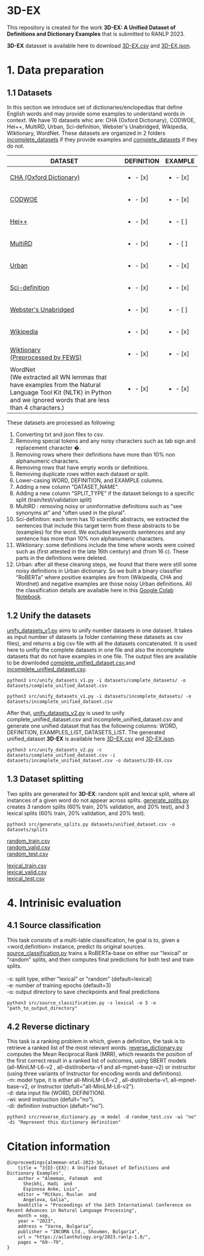 # 3D-EX

This repository is created for the work **3D-EX: A Unified Dataset of Definitions and Dictionary Examples** that is submitted to RANLP 2023.

**3D-EX** datasset is available here  to download [3D-EX.csv](https://drive.google.com/uc?export=download&id=1ZjuRUn6KZPaXMVYecZ5IYDIRiB5VuEsR) and [3D-EX.json](https://drive.google.com/uc?export=download&id=1gnRFRKISVxLVGhwpOWg6ZfjYNdW6Nad-).

# 1. Data preparation

## 1.1 Datasets

In this section we introduce set of dictionaries/enclopedias that define English words and may provide some examples to understand words in context. We have 10 datasets whic are: CHA (Oxford Dictionary), CODWOE, Hei++, MultiRD, Urban, Sci-definition, Webster's Unabridged, Wikipedia, Wiktionary, WordNet. These datasets are organized in 2 folders [incomplete_datasets](https://github.com/F-Almeman/3D-EX/tree/main/datasets/incomplete_datasets) if they provide examples and [complete_datasets](https://github.com/F-Almeman/3D-EX/tree/main/datasets/complete_datasets) if they do not. 

| DATASET  | DEFINITION | EXAMPLE |
| ------------- | ------------- | ------------- |
| [CHA (Oxford Dictionary)](https://miulab.myds.me:5001/sharing/lWPBRc8hG) | <ul><li>- [x] </li> | <ul><li>- [x] </li> | 
| [CODWOE](https://codwoe.atilf.fr/)  | <ul><li>- [x] </li>  | <ul><li>- [x] </li> | 
| [Hei++](https://sapienzanlp.github.io/generationary-web/) | <ul><li>- [x] </li> | <ul><li>- [ ] </li> | 
| [MultiRD](https://github.com/thunlp/MultiRD) | <ul><li>- [x] </li> | <ul><li>- [ ] </li> | 
| [Urban](https://github.com/machelreid/vcdm) | <ul><li>- [x] </li> | <ul><li>- [x] </li> | 
| [Sci-definition](https://huggingface.co/datasets/talaugust/sci-definition) | <ul><li>- [x] </li> | <ul><li>- [x] </li> | 
| [Webster's Unabridged](https://github.com/Vocaby/dictionaryminer) | <ul><li>- [x] </li> | <ul><li>- [ ] </li> |
| [Wikipedia](https://github.com/machelreid/vcdm) | <ul><li>- [x] </li> | <ul><li>- [x] </li> | 
| [Wiktionary <br /> (Preprocessed by FEWS)](https://nlp.cs.washington.edu/fews/) | <ul><li>- [x] </li>  | <ul><li>- [x] </li> |
| WordNet <br /> (We extracted all WN lemmas that have examples from the Natural Language Tool Kit (NLTK) in Python and we ignored words that are less than 4 characters.) | <ul><li>- [x] </li> | <ul><li>- [x] </li> | 

These datasets are processed as following:
1. Converting txt and json files to csv.
2. Removing special tokens and any noisy characters such as tab sign and replacement character �.
3. Removing rows where their definitions have more than 10% non alphanumeric characters.
4. Removing rows that have empty words or definitions.
5. Removing duplicate rows within each dataset or split.
6. Lower-casing WORD, DEFINITION, and EXAMPLE columns.
7. Adding a new column "DATASET_NAME".
8. Adding a new column "SPLIT_TYPE" if the dataset belongs to a specific split (train/test/validation split)
9. MultiRD : removing noisy or uninformative definitions such as "see synonyms at" and "often used in the plural".
10. Sci-definition: each term has 10 scientific abstracts, we extracted the sentences that include this target term from these abstracts to be (examples) for the word. We excluded keywords sentences and any sentence has more than 10% non alphanumeric characters.
11. Wiktionary: some definitions include the time where words were coined such as (first attested in the late 16th century) and (from 16 c). These parts in the definitions were deleted. 
12. Urban: after all these cleaning steps, we found that there were still some noisy definitions in Urban dictionary. So we built a binary classifier “RoBERTa” where positive examples are from (Wikipedia, CHA and Wordnet) and negative examples are those noisy Urban definitions. All the classification details are available here in this [Google Colab Notebook](https://colab.research.google.com/drive/1SVBEgm3jFleCLM_sJXQK1VIU65sAB3VU?usp=sharing).


## 1.2 Unify the datasets
	
[unify_datasets_v1.py](https://github.com/F-Almeman/3D-EX/blob/main/src/unify_datasets_v1.py) aims to unify number datasets in one dataset. It takes as input number of datasets (a folder containing these datasets as csv files), and returns a big csv file with all the datasets concatenated. It is used here to unifiy the complete datasets in one file and also the incomplete datasets that do not have examples in one file. The output files are available to be downloded [complete_unified_dataset.csv](https://drive.google.com/uc?export=download&id=1sQRZyn8nt4a3ooQdJ7hS8ZE4OVNi8MPb),and [incomplete_unified_dataset.csv](https://drive.google.com/uc?export=download&id=1vBZU82bWECB17Wm_UTXDf7_z-3lphzHZ).
```
python3 src/unify_datasets_v1.py -i datasets/complete_datasets/ -o datasets/complete_unified_dataset.csv

python3 src/unify_datasets_v1.py -i datasets/incomplete_datasets/ -o datasets/incomplete_unified_dataset.csv
```
After that, [unify_datasets_v2.py](https://github.com/F-Almeman/3D-EX/blob/main/src/unify_datasets_v2.py) is used to unify complete_unified_dataset.csv and incomplete_unified_dataset.csv and generate one unified dataset that has the following columns: WORD, DEFINITION, EXAMPLES_LIST, DATASETS_LIST. The generated unified_dataset **3D-EX** is available here [3D-EX.csv](https://drive.google.com/uc?export=download&id=1ZjuRUn6KZPaXMVYecZ5IYDIRiB5VuEsR) and [3D-EX.json](https://drive.google.com/uc?export=download&id=1gnRFRKISVxLVGhwpOWg6ZfjYNdW6Nad-).
	
```
python3 src/unify_datasets_v2.py -c datasets/complete_unified_dataset.csv -i datasets/incomplete_unified_dataset.csv -o datasets/3D-EX.csv
```

## 1.3 Dataset splitting
	
Two splits are generated for **3D-EX**: random split and lexical split, where all instances of a given word do not appear across splits. [generate_splits.py](https://github.com/F-Almeman/3D-EX/blob/main/src/generate_splits.py) creates 3 random splits (60% train, 20% validation, and 20% test), and 3 lexical splits (60% train, 20% validation, and 20% test). 

```
python3 src/generate_splits.py datasets/unified_dataset.csv -o datasets/splits
```

[random_train.csv](https://drive.google.com/uc?export=download&id=10dgLkNhrf8KgVfElUTKoJoexH__bceZ4) <br />
[random_valid.csv](https://drive.google.com/uc?export=download&id=1lgb8Ecn_LBkwPuE5pAze0I8LoY4FtuOq) <br />
[random_test.csv](https://drive.google.com/uc?export=download&id=1EK4R_NOX1bqo1g4x9vfliP0bPjh2q34s) <br />

[lexical_train.csv](https://drive.google.com/uc?export=download&id=1tATK85HmqPW-SxKqHXyNRwNxoulrs-vn) <br />
[lexical_valid.csv](https://drive.google.com/uc?export=download&id=1x86gOZBfJLc95DiaRkyieGfGUtCG7yvp) <br />
[lexical_test.csv](https://drive.google.com/uc?export=download&id=1toafKZjqb-vVuLAKpZNyyFSIeIhlPMtz) <br />

# 4. Intrinisic evaluation
	
## 4.1 Source classification
This task consists of a multi-lable classification, he goal is to, given a <word,definition> instance, predict its original sources. [source_classification.py](https://github.com/F-Almeman/3D-EX/blob/main/src/source_classification.py) trains a RoBERTa-base on either our "lexical" or "random" splits, and then computes final predictions for both test and train splits. <br /><br />
-s: split type, either "lexical" or "random" (default=lexical)<br />
-e: number of training epochs (default=3)<br />
-o: output directory to save checkpoints and final predictions<br />
```
python3 src/source_classification.py -s lexical -e 3 -o "path_to_output_directory"
```
	
## 4.2 Reverse dictinary
	
This task is a ranking problem in which, given a definition, the task is to retrieve a ranked list of the most relevant words. [reverse_dictionary.py](https://github.com/F-Almeman/3D-EX/blob/main/src/reverse_dictionary.py) computes the Mean Reciprocal Rank (MRR), which rewards the position of the first correct result in a ranked list of outcomes, using SBERT models (all-MiniLM-L6-v2 , all-distilroberta-v1 and all-mpnet-base-v2) or instructor (using three variants of Instructor for encoding words and definitions). <br />
-m: model type, it is either all-MiniLM-L6-v2 , all-distilroberta-v1, all-mpnet-base-v2, or Instructor (defult="all-MiniLM-L6-v2").<br /> 
-d: data input file (WORD, DEFINITION).<br /> 
-wi: word instruction (defult="no").<br /> 
-di: definition instruction (defult="no").<br /> 
```
python3 src/reverse_dictionary.py -m model -d random_test.csv -wi "no" -di "Represent this dictionary definition" 
```

# Citation information
```
@inproceedings{almeman-etal-2023-3d,
    title = "3{D}-{EX}: A Unified Dataset of Definitions and Dictionary Examples",
    author = "Almeman, Fatemah  and
      Sheikhi, Hadi  and
      Espinosa Anke, Luis",
    editor = "Mitkov, Ruslan  and
      Angelova, Galia",
    booktitle = "Proceedings of the 14th International Conference on Recent Advances in Natural Language Processing",
    month = sep,
    year = "2023",
    address = "Varna, Bulgaria",
    publisher = "INCOMA Ltd., Shoumen, Bulgaria",
    url = "https://aclanthology.org/2023.ranlp-1.8/",
    pages = "69--79",
}
```
